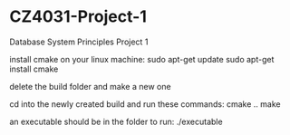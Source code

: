 # CZ4031-Project-1
Database System Principles Project 1

install cmake on your linux machine:
sudo apt-get update
sudo apt-get install cmake

delete the build folder and make a new one

cd into the newly created build and run these commands:
cmake ..
make

an executable should be in the folder
to run:
./executable
